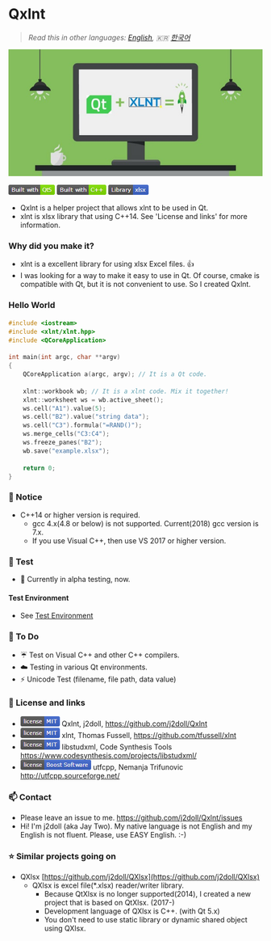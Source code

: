 # Qxlnt

> *Read this in other languages: [English](README.md), :kr: [한국어](README.ko.md)*

![](markdown-data/Concept-QXlnt.jpg)

![](markdown-data/qxlnt-badge1.png)

- Qxlnt is a helper project that allows xlnt to be used in Qt.
- xlnt is xlsx library that using C++14. See 'License and links' for more information.

### Why did you make it?
- xlnt is a excellent library for using xlsx Excel files. :+1:
- I was looking for a way to make it easy to use in Qt. Of course, cmake is compatible with Qt, but it is not convenient to use. So I created Qxlnt.

### Hello World
```cpp
#include <iostream>
#include <xlnt/xlnt.hpp>
#include <QCoreApplication>

int main(int argc, char **argv)
{     
    QCoreApplication a(argc, argv); // It is a Qt code.

    xlnt::workbook wb; // It is a xlnt code. Mix it together!
    xlnt::worksheet ws = wb.active_sheet();
    ws.cell("A1").value(5);
    ws.cell("B2").value("string data");
    ws.cell("C3").formula("=RAND()");
    ws.merge_cells("C3:C4");
    ws.freeze_panes("B2");
    wb.save("example.xlsx");

    return 0;
}
```

### :notebook: Notice
- C++14 or higher version is required.
	- gcc 4.x(4.8 or below) is not supported. Current(2018) gcc version is 7.x.
	- If you use Visual C++, then use VS 2017 or higher version.

### :cop: Test
- :construction: Currently in alpha testing, now.

#### Test Environment
- See [Test Environment](BuildEnv.md)

### :hammer: To Do
- :umbrella: Test on Visual C++ and other C++ compilers.
- :cloud: Testing in various Qt environments.
- :zap: Unicode Test (filename, file path, data value)

### :link: License and links
- ![](markdown-data/mit-license.png) Qxlnt, j2doll, https://github.com/j2doll/Qxlnt
- ![](markdown-data/mit-license.png) xlnt, Thomas Fussell, https://github.com/tfussell/xlnt
- ![](markdown-data/mit-license.png) libstudxml, Code Synthesis Tools https://www.codesynthesis.com/projects/libstudxml/
- ![](markdown-data/boost-license.png) utfcpp, Nemanja Trifunovic http://utfcpp.sourceforge.net/

### :mailbox: Contact
- Please leave an issue to me. https://github.com/j2doll/Qxlnt/issues
- Hi! I'm j2doll (aka Jay Two). My native language is not English and my English is not fluent. Please, use EASY English. :-)

### :star: Similar projects going on
- QXlsx [https://github.com/j2doll/QXlsx](https://github.com/j2doll/QXlsx)
	- QXlsx is excel file(*.xlsx) reader/writer library.
		- Because QtXlsx is no longer supported(2014), I created a new project that is based on QtXlsx. (2017-)
		- Development language of QXlsx is C++. (with Qt 5.x)
		- You don't need to use static library or dynamic shared object using QXlsx.
